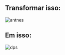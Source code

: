 ## Transformar isso:
![antnes](https://user-images.githubusercontent.com/62820033/88967371-1949bb80-d284-11ea-976e-b40b9f5b3342.png)


## Em isso:
![dps](https://user-images.githubusercontent.com/62820033/88967437-354d5d00-d284-11ea-8859-bbd712f9f654.png)
